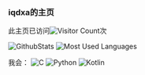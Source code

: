 ### iqdxa的主页

此主页已访问![Visitor Count](https://profile-counter.glitch.me/iqdxa/count.svg)次

![GithubStats](https://github-readme-stats.vercel.app/api?username=iqdxa&show_icons=true&theme=light&count_private=true)
![Most Used Languages](https://github-readme-stats.vercel.app/api/top-langs/?username=iqdxa&theme=light&layout=compact)

我会：
![C](https://img.shields.io/badge/C-00599C?style=for-the-badge&logo=c&logoColor=white)
![Python](https://img.shields.io/badge/Python-3776AB?style=for-the-badge&logo=python&logoColor=white)
![Kotlin](https://img.shields.io/badge/Kotlin-0095D5?&style=for-the-badge&logo=kotlin&logoColor=white)

<!--
**iqdxa/iqdxa** is a ✨ _special_ ✨ repository because its `README.md` (this file) appears on your GitHub profile.

Here are some ideas to get you started:

- 🔭 I’m currently working on ...
- 🌱 I’m currently learning ...
- 👯 I’m looking to collaborate on ...
- 🤔 I’m looking for help with ...
- 💬 Ask me about ...
- 📫 How to reach me: ...
- 😄 Pronouns: ...
- ⚡ Fun fact: ...
-->
